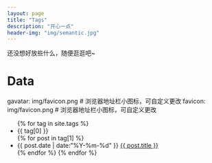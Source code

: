 ```yaml
---
layout: page
title: "Tags"
description: "开心一点"  
header-img: "img/semantic.jpg"  
---
```


还没想好放些什么，随便逛逛吧~


# Data
gavatar: img/favicon.png # 浏览器地址栏小图标，可自定义更改
favicon: img/favicon.png # 浏览器地址栏小图标，可自定义更改


<ul class="listing">
{% for tag in site.tags %}
  <li class="listing-seperator" id="{{ tag[0] }}">{{ tag[0] }}</li>
{% for post in tag[1] %}
  <li class="listing-item">
  <time datetime="{{ post.date | date:"%Y-%m-%d" }}">{{ post.date | date:"%Y-%m-%d" }}</time>
  <a href="{{ post.url }}" title="{{ post.title }}">{{ post.title }}</a>
  </li>
{% endfor %}
{% endfor %}
</ul>

<script src="/media/js/jquery.tagcloud.js" type="text/javascript" charset="utf-8"></script> 
<script language="javascript">
$.fn.tagcloud.defaults = {
    size: {start: 1, end: 1, unit: 'em'},
      color: {start: '#f8e0e6', end: '#ff3333'}
};

$(function () {
    $('#tag_cloud a').tagcloud();
});
</script>
